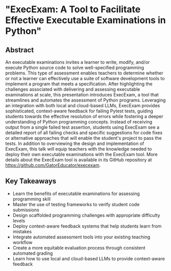 # "ExecExam: A Tool to Facilitate Effective Executable Examinations in Python"

## Abstract

An executable examinations invites a learner to write, modify, and/or execute
Python source code to solve well-specified programming problems. This type of
assessment enables teachers to determine whether or not a learner can
effectively use a suite of software development tools to implement a program
that meets a specification. After highlighting the challenges associated with
delivering and assessing executable examinations at scale, this presentation
introduces ExecExam, a tool that streamlines and automates the assessment of
Python programs. Leveraging an integration with both local and cloud-based LLMs,
ExecExam provides sophisticated, context-aware feedback for failing Pytest
tests, guiding students towards the effective resolution of errors while
fostering a deeper understanding of Python programming concepts. Instead of
receiving output from a single failed test assertion, students using ExecExam
see a detailed report of all failing checks and specific suggestions for code
fixes or alternative approaches that will enable the student's project to pass
the tests. In addition to overviewing the design and implementation of ExecExam,
this talk will equip teachers with the knowledge needed to deploy their own
executable examinations with the ExecExam tool. More details about the ExecExam
tool is available in its GitHub repository at
https://github.com/GatorEducator/execexam.

## Key Takeaways

- Learn the benefits of executable examinations for assessing programming skill
- Master the use of testing frameworks to verify student code submissions
- Design scaffolded programming challenges with appropriate difficulty levels
- Deploy context-aware feedback systems that help students learn from mistakes
- Integrate automated assessment tools into your existing teaching workflow
- Create a more equitable evaluation process through consistent automated grading
- Learn how to use local and cloud-based LLMs to provide context-aware feedback
